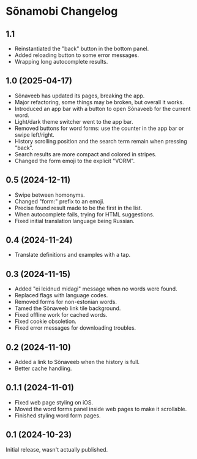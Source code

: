 # Sõnamobi Changelog

## 1.1

- Reinstantiated the "back" button in the bottom panel.
- Added reloading button to some error messages.
- Wrapping long autocomplete results.

## 1.0 (2025-04-17)

- Sõnaveeb has updated its pages, breaking the app.
- Major refactoring, some things may be broken, but overall it works.
- Introduced an app bar with a button to open Sõnaveeb for the current word.
- Light/dark theme switcher went to the app bar.
- Removed buttons for word forms: use the counter in the app bar or swipe left/right.
- History scrolling position and the search term remain when pressing "back".
- Search results are more compact and colored in stripes.
- Changed the form emoji to the explicit "VORM".

## 0.5 (2024-12-11)

- Swipe between homonyms.
- Changed "form:" prefix to an emoji.
- Precise found result made to be the first in the list.
- When autocomplete fails, trying for HTML suggestions.
- Fixed initial translation language being Russian.

## 0.4 (2024-11-24)

- Translate definitions and examples with a tap.

## 0.3 (2024-11-15)

- Added "ei leidnud midagi" message when no words were found.
- Replaced flags with language codes.
- Removed forms for non-estonian words.
- Tamed the Sõnaveeb link tile background.
- Fixed offline work for cached words.
- Fixed cookie obsoletion.
- Fixed error messages for downloading troubles.

## 0.2 (2024-11-10)

- Added a link to Sõnaveeb when the history is full.
- Better cache handling.

## 0.1.1 (2024-11-01)

- Fixed web page styling on iOS.
- Moved the word forms panel inside web pages to make it scrollable.
- Finished styling word form pages.

## 0.1 (2024-10-23)

Initial release, wasn't actually published.
